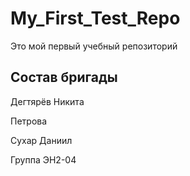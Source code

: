 # My_First_Test_Repo
Это мой первый учебный репозиторий

##  Состав бригады
Дегтярёв Никита

Петрова

Сухар Даниил


Группа ЭН2-04
